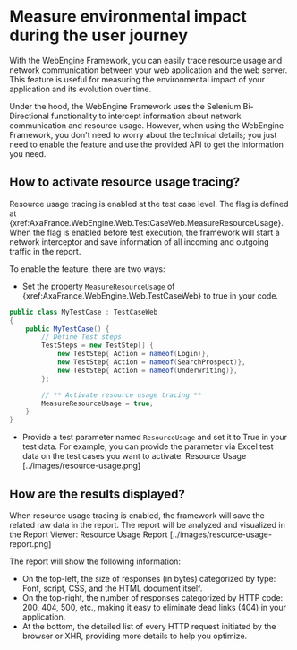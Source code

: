 # Measure environmental impact during the user journey

With the WebEngine Framework, you can easily trace resource usage and network communication between your web application and the
web server. This feature is useful for measuring the environmental impact of your application and its evolution over time.

Under the hood, the WebEngine Framework uses the Selenium Bi-Directional functionality to intercept information about network
communication and resource usage. However, when using the WebEngine Framework, you don't need to worry about the technical
details; you just need to enable the feature and use the provided API to get the information you need.


## How to activate resource usage tracing?

Resource usage tracing is enabled at the test case level. The flag is defined at
{xref:AxaFrance.WebEngine.Web.TestCaseWeb.MeasureResourceUsage}. When the flag is enabled before test execution, the framework
will start a network interceptor and save information of all incoming and outgoing traffic in the report.

To enable the feature, there are two ways:

 * Set the property `MeasureResourceUsage` of {xref:AxaFrance.WebEngine.Web.TestCaseWeb} to true in your code.
   
```csharp
public class MyTestCase : TestCaseWeb
{
    public MyTestCase() {            
        // Define Test steps 
        TestSteps = new TestStep[] {
            new TestStep{ Action = nameof(Login)},
            new TestStep{ Action = nameof(SearchProspect)},
            new TestStep{ Action = nameof(Underwriting)},
        };

        // ** Activate resource usage tracing **
        MeasureResourceUsage = true;
    }
}
```

 * Provide a test parameter named `ResourceUsage` and set it to True in your test data.
For example, you can provide the parameter via Excel test data on the test cases you want to activate. Resource Usage
[../images/resource-usage.png]


## How are the results displayed?

When resource usage tracing is enabled, the framework will save the related raw data in the report. The report will be analyzed
and visualized in the Report Viewer: Resource Usage Report [../images/resource-usage-report.png]

The report will show the following information:

 * On the top-left, the size of responses (in bytes) categorized by type: Font, script, CSS, and the HTML document itself.
 * On the top-right, the number of responses categorized by HTTP code: 200, 404, 500, etc., making it easy to eliminate dead links
   (404) in your application.
 * At the bottom, the detailed list of every HTTP request initiated by the browser or XHR, providing more details to help you
   optimize.